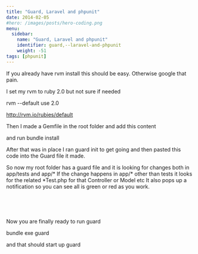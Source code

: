 ```yaml
---
title: "Guard, Laravel and phpunit"
date: 2014-02-05
#hero: /images/posts/hero-coding.png
menu:
  sidebar:
    name: "Guard, Laravel and phpunit"
    identifier: guard,--laravel-and-phpunit
    weight: -51
tags: [phpunit]
---
```


<p>If you already have rvm install this should be easy. Otherwise google that pain.</p>

<p>I set my rvm to ruby 2.0 but not sure if needed</p>

<div class="code">
<p>rvm --default use 2.0</p>
</div>

<p><a href="http://rvm.io/rubies/default" target="_blank">http://rvm.io/rubies/default</a></p>

<p>Then I made a Gemfile in the root folder and add this content</p>
<script src="https://gist.github.com/alnutile/4ce81981e7bfe298de4e.js"></script>

<p>and run bundle install</p>

<p>After that was in place I ran guard init to get going and then pasted this code into the Guard file it made.</p>
<script src="https://gist.github.com/alnutile/8831791.js"></script>

<p>So now my root folder has a guard file and it is looking for changes both in app/tests and app/* If the change happens in app/* other than tests it looks for the related *Test.php for that Controller or Model etc It also pops up a notification so you can see all is green or red as you work.</p>

<p>&nbsp;</p>

<p>&nbsp;</p>

<p>Now you are finally ready to run guard&nbsp;</p>

<p>bundle exe guard&nbsp;</p>

<p>and that should start up guard</p>

<p>&nbsp;</p>
